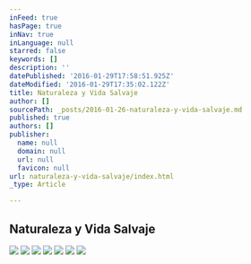 ```yaml
---
inFeed: true
hasPage: true
inNav: true
inLanguage: null
starred: false
keywords: []
description: ''
datePublished: '2016-01-29T17:58:51.925Z'
dateModified: '2016-01-29T17:35:02.122Z'
title: Naturaleza y Vida Salvaje
author: []
sourcePath: _posts/2016-01-26-naturaleza-y-vida-salvaje.md
published: true
authors: []
publisher:
  name: null
  domain: null
  url: null
  favicon: null
url: naturaleza-y-vida-salvaje/index.html
_type: Article

---
```

## Naturaleza y Vida Salvaje
![](https://s3-us-west-2.amazonaws.com/the-grid-img/p/d99630834cf88a752d941b50faae2116cf1471ab.jpg)
![](https://s3-us-west-2.amazonaws.com/the-grid-img/p/b0d8a857b49ccad71ffa40af2e7cd2d8cd303f79.jpg)
![](https://s3-us-west-2.amazonaws.com/the-grid-img/p/98dec1db4b80a6a41d188025b1b879c240743963.jpg)
![](https://s3-us-west-2.amazonaws.com/the-grid-img/p/1063e3f252f72c072daa34fc8ddd1aadb6284283.jpg)
![](https://s3-us-west-2.amazonaws.com/the-grid-img/p/166019c31513258e9b9c44cb1cc68b8edb35017c.jpg)
![](https://s3-us-west-2.amazonaws.com/the-grid-img/p/1bce4b2a855c030d6643ab83c3a8b4f0f950612c.jpg)
![](https://s3-us-west-2.amazonaws.com/the-grid-img/p/87a4c73ea5671d34a2f372af000e114f8bf2608b.jpg)